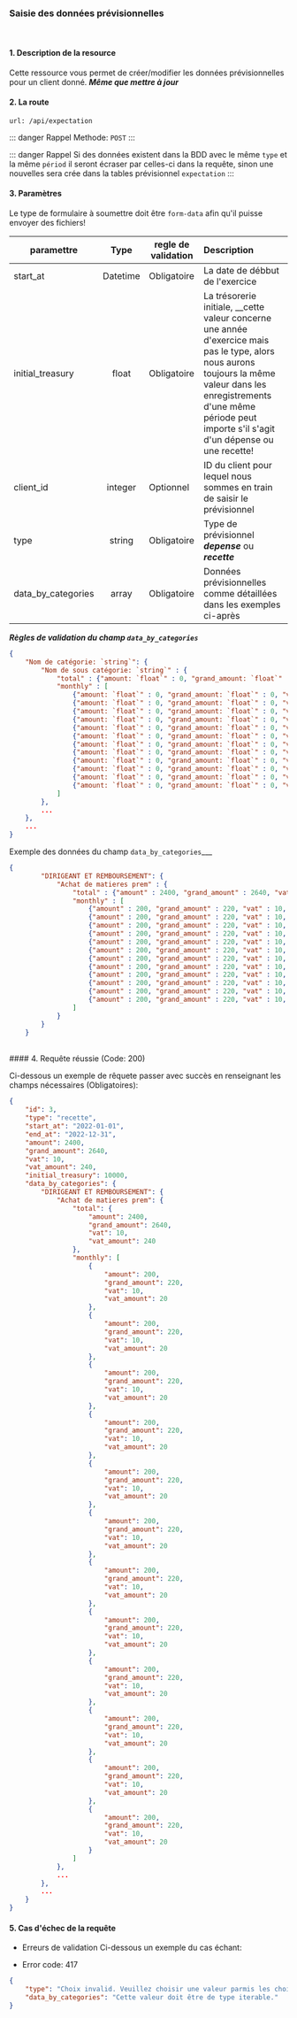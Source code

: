 ### Saisie des données prévisionnelles

<br />

#### 1. Description de la resource

Cette ressource vous permet de créer/modifier les données prévisionnelles pour un client donné.
___Même que mettre à jour___


#### 2. La route
```
url: /api/expectation
```

::: danger Rappel
Methode:  `POST`
:::


::: danger Rappel
Si des données existent dans la BDD avec le même `type` et la même `périod` il seront écraser par celles-ci dans la requête, sinon une nouvelles sera crée dans la tables prévisionnel `expectation`
:::

#### 3. Paramètres

Le type de formulaire à soumettre doit être `form-data` afin qu'il puisse envoyer des fichiers!

| paramettre | Type | regle de validation | Description |
| -------------------- | :---------: | ------------------------------------------------------------------------------------------------------------ | :-------------------------------------------------------------------------------------------------------- |
| start_at | Datetime | Obligatoire | La date de débbut de l'exercice |
| initial_treasury | float | Obligatoire | La trésorerie initiale, __cette valeur concerne une année d'exercice mais pas le type, alors nous aurons toujours la même valeur dans les enregistrements d'une même période peut importe s'il s'agit d'un dépense ou une recette!|
| client_id | integer | Optionnel | ID du client pour lequel nous sommes en train de saisir le prévisionnel |
| type | string | Obligatoire | Type de prévisionnel ***depense*** ou ***recette*** |
| data_by_categories | array | Obligatoire | Données prévisionnelles comme détaillées dans les exemples ci-après |


___Règles de validation du champ `data_by_categories`___
```json
{
    "Nom de catégorie: `string`": {
        "Nom de sous catégorie: `string`" : {
            "total" : {"amount: `float`" : 0, "grand_amount: `float`" : 0, "vat: `float`" : 0, "vat_amount: `float`" : 0},
            "monthly" : [
                {"amount: `float`" : 0, "grand_amount: `float`" : 0, "vat: `float`" : 0, "vat_amount: `float`" : 0},
                {"amount: `float`" : 0, "grand_amount: `float`" : 0, "vat: `float`" : 0, "vat_amount: `float`" : 0},
                {"amount: `float`" : 0, "grand_amount: `float`" : 0, "vat: `float`" : 0, "vat_amount: `float`" : 0},
                {"amount: `float`" : 0, "grand_amount: `float`" : 0, "vat: `float`" : 0, "vat_amount: `float`" : 0},
                {"amount: `float`" : 0, "grand_amount: `float`" : 0, "vat: `float`" : 0, "vat_amount: `float`" : 0},
                {"amount: `float`" : 0, "grand_amount: `float`" : 0, "vat: `float`" : 0, "vat_amount: `float`" : 0},
                {"amount: `float`" : 0, "grand_amount: `float`" : 0, "vat: `float`" : 0, "vat_amount: `float`" : 0},
                {"amount: `float`" : 0, "grand_amount: `float`" : 0, "vat: `float`" : 0, "vat_amount: `float`" : 0},
                {"amount: `float`" : 0, "grand_amount: `float`" : 0, "vat: `float`" : 0, "vat_amount: `float`" : 0},
                {"amount: `float`" : 0, "grand_amount: `float`" : 0, "vat: `float`" : 0, "vat_amount: `float`" : 0},
                {"amount: `float`" : 0, "grand_amount: `float`" : 0, "vat: `float`" : 0, "vat_amount: `float`" : 0},
                {"amount: `float`" : 0, "grand_amount: `float`" : 0, "vat: `float`" : 0, "vat_amount: `float`" : 0}
            ]
        },
        ...
    },
    ...
}
```

Exemple des données du champ `data_by_categories`___
```json
{
        "DIRIGEANT ET REMBOURSEMENT": {
            "Achat de matieres prem" : {
                "total" : {"amount" : 2400, "grand_amount" : 2640, "vat" : 10, "vat_amount" : 240},
                "monthly" : [
                    {"amount" : 200, "grand_amount" : 220, "vat" : 10, "vat_amount" : 20},
                    {"amount" : 200, "grand_amount" : 220, "vat" : 10, "vat_amount" : 20},
                    {"amount" : 200, "grand_amount" : 220, "vat" : 10, "vat_amount" : 20},
                    {"amount" : 200, "grand_amount" : 220, "vat" : 10, "vat_amount" : 20},
                    {"amount" : 200, "grand_amount" : 220, "vat" : 10, "vat_amount" : 20},
                    {"amount" : 200, "grand_amount" : 220, "vat" : 10, "vat_amount" : 20},
                    {"amount" : 200, "grand_amount" : 220, "vat" : 10, "vat_amount" : 20},
                    {"amount" : 200, "grand_amount" : 220, "vat" : 10, "vat_amount" : 20},
                    {"amount" : 200, "grand_amount" : 220, "vat" : 10, "vat_amount" : 20},
                    {"amount" : 200, "grand_amount" : 220, "vat" : 10, "vat_amount" : 20},
                    {"amount" : 200, "grand_amount" : 220, "vat" : 10, "vat_amount" : 20},
                    {"amount" : 200, "grand_amount" : 220, "vat" : 10, "vat_amount" : 20}
                ]
            }
        }
    }
```


<br />
#### 4. Requête réussie (Code: 200)

Ci-dessous un exemple de rêquete passer avec succès en renseignant les champs nécessaires (Obligatoires):

``` JSON
{
    "id": 3,
    "type": "recette",
    "start_at": "2022-01-01",
    "end_at": "2022-12-31",
    "amount": 2400,
    "grand_amount": 2640,
    "vat": 10,
    "vat_amount": 240,
    "initial_treasury": 10000,
    "data_by_categories": {
        "DIRIGEANT ET REMBOURSEMENT": {
            "Achat de matieres prem": {
                "total": {
                    "amount": 2400,
                    "grand_amount": 2640,
                    "vat": 10,
                    "vat_amount": 240
                },
                "monthly": [
                    {
                        "amount": 200,
                        "grand_amount": 220,
                        "vat": 10,
                        "vat_amount": 20
                    },
                    {
                        "amount": 200,
                        "grand_amount": 220,
                        "vat": 10,
                        "vat_amount": 20
                    },
                    {
                        "amount": 200,
                        "grand_amount": 220,
                        "vat": 10,
                        "vat_amount": 20
                    },
                    {
                        "amount": 200,
                        "grand_amount": 220,
                        "vat": 10,
                        "vat_amount": 20
                    },
                    {
                        "amount": 200,
                        "grand_amount": 220,
                        "vat": 10,
                        "vat_amount": 20
                    },
                    {
                        "amount": 200,
                        "grand_amount": 220,
                        "vat": 10,
                        "vat_amount": 20
                    },
                    {
                        "amount": 200,
                        "grand_amount": 220,
                        "vat": 10,
                        "vat_amount": 20
                    },
                    {
                        "amount": 200,
                        "grand_amount": 220,
                        "vat": 10,
                        "vat_amount": 20
                    },
                    {
                        "amount": 200,
                        "grand_amount": 220,
                        "vat": 10,
                        "vat_amount": 20
                    },
                    {
                        "amount": 200,
                        "grand_amount": 220,
                        "vat": 10,
                        "vat_amount": 20
                    },
                    {
                        "amount": 200,
                        "grand_amount": 220,
                        "vat": 10,
                        "vat_amount": 20
                    },
                    {
                        "amount": 200,
                        "grand_amount": 220,
                        "vat": 10,
                        "vat_amount": 20
                    }
                ]
            },
            ...
        },
        ...
    }
}
```

#### 5. Cas d'échec de la requête
- Erreurs de validation
Ci-dessous un exemple du cas échant:

-  Error code: 417
```json
{
    "type": "Choix invalid. Veuillez choisir une valeur parmis les choix proposés.",
    "data_by_categories": "Cette valeur doit être de type iterable."
}
```



